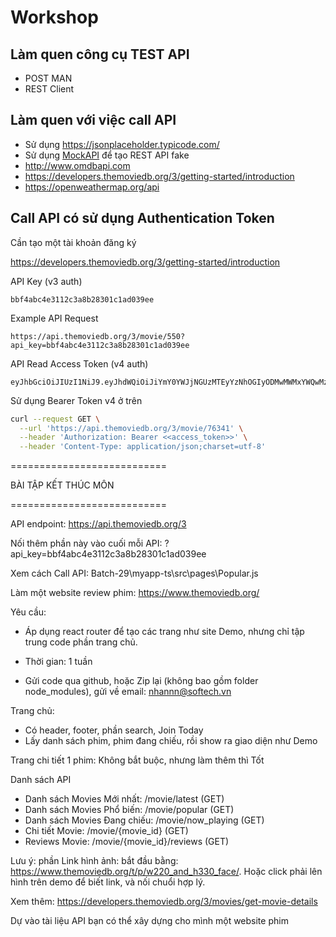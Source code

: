 # Workshop

## Làm quen công cụ TEST API

- POST MAN
- REST Client

## Làm quen với việc call API

- Sử dụng <https://jsonplaceholder.typicode.com/>
- Sử dụng [MockAPI](https://mockapi.io) để tạo REST API fake
- http://www.omdbapi.com
- https://developers.themoviedb.org/3/getting-started/introduction
- https://openweathermap.org/api

## Call API có sử dụng Authentication Token

Cần tạo một tài khoản đăng ký

https://developers.themoviedb.org/3/getting-started/introduction

API Key (v3 auth)
```code
bbf4abc4e3112c3a8b28301c1ad039ee
```
Example API Request
```code
https://api.themoviedb.org/3/movie/550?api_key=bbf4abc4e3112c3a8b28301c1ad039ee
```
API Read Access Token (v4 auth)
```code
eyJhbGciOiJIUzI1NiJ9.eyJhdWQiOiJiYmY0YWJjNGUzMTEyYzNhOGIyODMwMWMxYWQwMzllZSIsInN1YiI6IjY0MTI3N2Q2ZTE4ZTNmMDdkMDU1ZjY4OCIsInNjb3BlcyI6WyJhcGlfcmVhZCJdLCJ2ZXJzaW9uIjoxfQ.iw5OvKuR35yRllO8eoRWjvCQnlFmh8nieiLD9NpSDc8
```

Sử dụng Bearer Token v4 ở trên
```bash
curl --request GET \
  --url 'https://api.themoviedb.org/3/movie/76341' \
  --header 'Authorization: Bearer <<access_token>>' \
  --header 'Content-Type: application/json;charset=utf-8'
```

===========================

BÀI TẬP KẾT THÚC MÔN

===========================

API endpoint: https://api.themoviedb.org/3

Nối thêm phần này vào cuối mỗi API: ?api_key=bbf4abc4e3112c3a8b28301c1ad039ee

Xem cách Call API: Batch-29\myapp-ts\src\pages\Popular.js

Làm một website review phim: <https://www.themoviedb.org/>

Yêu cầu:

- Áp dụng react router để tạo các trang như site Demo, nhưng chỉ tập trung code phần trang chủ. 

- Thời gian: 1 tuần
- Gửi code qua github, hoặc Zip lại (không bao gồm folder node_modules), gửi về email: nhannn@softech.vn

Trang chủ: 

  - Có header, footer, phần search, Join Today
  - Lấy danh sách phim, phim đang chiếu, rồi show ra giao diện như Demo 

Trang chi tiết 1 phim: Không bắt buộc, nhưng làm thêm thì Tốt

Danh sách API

- Danh sách Movies Mới nhất: /movie/latest (GET)
- Danh sách Movies Phổ biến: /movie/popular (GET)
- Danh sách Movies Đang chiếu: /movie/now_playing (GET)
- Chi tiết  Movie: /movie/{movie_id} (GET)
- Reviews Movie: /movie/{movie_id}/reviews (GET)

Lưu ý: phần Link hình ảnh: bắt đầu bằng: <https://www.themoviedb.org/t/p/w220_and_h330_face/>. Hoặc click phải lên hình trên demo để biết link, và nối chuổi hợp lý.

Xem thêm: <https://developers.themoviedb.org/3/movies/get-movie-details>

Dự vào tài liệu API bạn có thể xây dựng cho mình một website phim